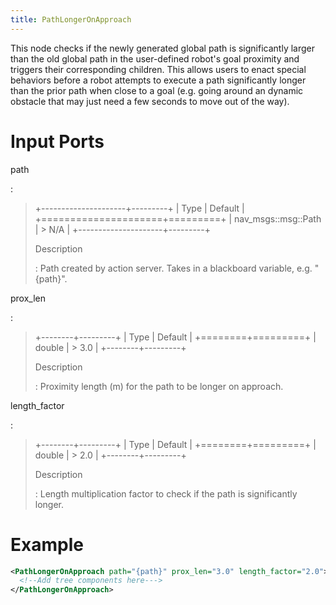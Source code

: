 ```yaml
---
title: PathLongerOnApproach
---
```


This node checks if the newly generated global path is significantly larger than the old global path in the user-defined robot\'s goal proximity and triggers their corresponding children. This allows users to enact special behaviors before a robot attempts to execute a path significantly longer than the prior path when close to a goal (e.g. going around an dynamic obstacle that may just need a few seconds to move out of the way).

# Input Ports

path

:

> +---------------------+---------+
> | Type | Default |
> +=====================+=========+
> | nav_msgs::msg::Path | > N/A |
> +---------------------+---------+
>
> Description
>
> : Path created by action server. Takes in a blackboard variable, e.g. \"{path}\".

prox_len

:

> +--------+---------+
> | Type | Default |
> +========+=========+
> | double | > 3.0 |
> +--------+---------+
>
> Description
>
> : Proximity length (m) for the path to be longer on approach.

length_factor

:

> +--------+---------+
> | Type | Default |
> +========+=========+
> | double | > 2.0 |
> +--------+---------+
>
> Description
>
> : Length multiplication factor to check if the path is significantly longer.

# Example

```xml
<PathLongerOnApproach path="{path}" prox_len="3.0" length_factor="2.0">
  <!--Add tree components here--->
</PathLongerOnApproach>
```
